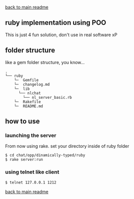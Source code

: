 [back to main readme](/README.md)


## ruby implementation using POO

This is just 4 fun solution, don't use in real software xP

## folder structure

like a gem folder structure, you know...

```
.
└── ruby
    └─  Gemfile
    └─  changelog.md
    └─  lib
      └── nlchat
        └── nl_server_basic.rb
    └─  Rakefile
    └─  README.md

```

## how to use

### launching the server

From now using rake. set your directory inside of ruby folder


    $ cd chat/opp/dinamically-typed/ruby
    $ rake server:run

### using telnet like client


    $ telnet 127.0.0.1 1212



[back to main readme](/README.md)
